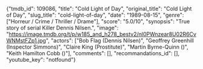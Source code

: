 {"tmdb_id": 109086, "title": "Cold Light of Day", "original_title": "Cold Light of Day", "slug_title": "cold-light-of-day", "date": "1989-08-15", "genre": ["Horreur / Crime / Thriller / Drame"], "score": "5.0/10", "synopsis": "True story of serial Killer Dennis Nilsen.", "image": "https://image.tmdb.org/t/p/w185_and_h278_bestv2/nl0PWnzear8U02R6CvWNMstFZp1.jpg", "actors": ["Bob Flag (Dennis Nilsen)", "Geoffrey Greenhill (Inspector Simmons)", "Claire King (Prostitute)", "Martin Byrne-Quinn ()", "Keith Hamilton Cobb ()"], "comments": [], "recommandations_id": [], "youtube_key": "notfound"}